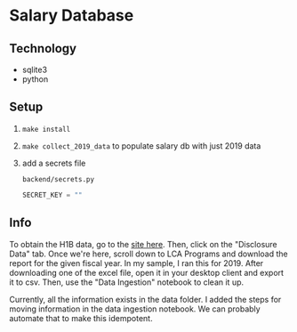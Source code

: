 # Salary Database

## Technology

- sqlite3
- python

## Setup

1.  `make install`
2.  `make collect_2019_data` to populate salary db with just 2019 data
3.  add a secrets file

    `backend/secrets.py`

    ```python
    SECRET_KEY = ""
    ```

## Info

To obtain the H1B data, go to the [site here](https://www.foreignlaborcert.doleta.gov/performancedata.cfm#dis). Then, click on the "Disclosure Data" tab. Once we're here, scroll down to LCA Programs and download the report for the given fiscal year. In my sample, I ran this for 2019. After downloading one of the excel file, open it in your desktop client and export it to csv. Then, use the "Data Ingestion" notebook to clean it up.

Currently, all the information exists in the data folder. I added the steps for moving information in the data ingestion notebook. We can probably automate that to make this idempotent.
